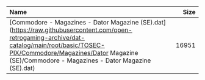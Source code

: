|Name|Size|
|:---|---:|
|[Commodore - Magazines - Dator Magazine (SE).dat](https://raw.githubusercontent.com/open-retrogaming-archive/dat-catalog/main/root/basic/TOSEC-PIX/Commodore/Magazines/Dator Magazine (SE)/Commodore - Magazines - Dator Magazine (SE).dat)|16951|
